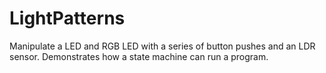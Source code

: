 # LightPatterns
  Manipulate a LED and RGB LED with a series of button pushes and an LDR sensor. Demonstrates how a state machine can run a program. 
